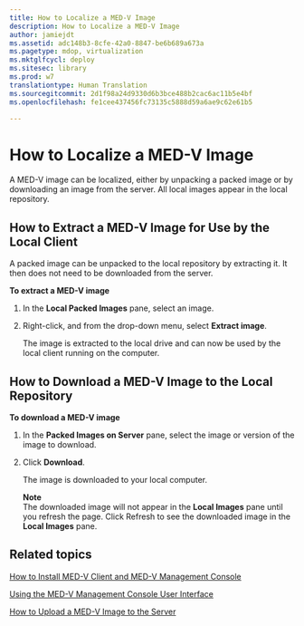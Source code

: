 ```yaml
---
title: How to Localize a MED-V Image
description: How to Localize a MED-V Image
author: jamiejdt
ms.assetid: adc148b3-8cfe-42a0-8847-be6b689a673a
ms.pagetype: mdop, virtualization
ms.mktglfcycl: deploy
ms.sitesec: library
ms.prod: w7
translationtype: Human Translation
ms.sourcegitcommit: 2d1f98a24d9330d6b3bce488b2cac6ac11b5e4bf
ms.openlocfilehash: fe1cee437456fc73135c5888d59a6ae9c62e61b5

---
```



# How to Localize a MED-V Image


A MED-V image can be localized, either by unpacking a packed image or by downloading an image from the server. All local images appear in the local repository.

## <a href="" id="bkmk-extractinganimageforusebythelocalclient"></a>How to Extract a MED-V Image for Use by the Local Client


A packed image can be unpacked to the local repository by extracting it. It then does not need to be downloaded from the server.

**To extract a MED-V image**

1.  In the **Local Packed Images** pane, select an image.

2.  Right-click, and from the drop-down menu, select **Extract image**.

    The image is extracted to the local drive and can now be used by the local client running on the computer.

## <a href="" id="bkmk-downloadinganimagetothelocalrepoitory"></a>How to Download a MED-V Image to the Local Repository


**To download a MED-V image**

1.  In the **Packed Images on Server** pane, select the image or version of the image to download.

2.  Click **Download**.

    The image is downloaded to your local computer.

    **Note**  
    The downloaded image will not appear in the **Local Images** pane until you refresh the page. Click Refresh to see the downloaded image in the **Local Images** pane.

     

## Related topics


[How to Install MED-V Client and MED-V Management Console](how-to-install-med-v-client-and-med-v-management-console.md)

[Using the MED-V Management Console User Interface](using-the-med-v-management-console-user-interface.md)

[How to Upload a MED-V Image to the Server](how-to-upload-a-med-v-image-to-the-server.md)

 

 








<!--HONumber=Jun16_HO4-->


